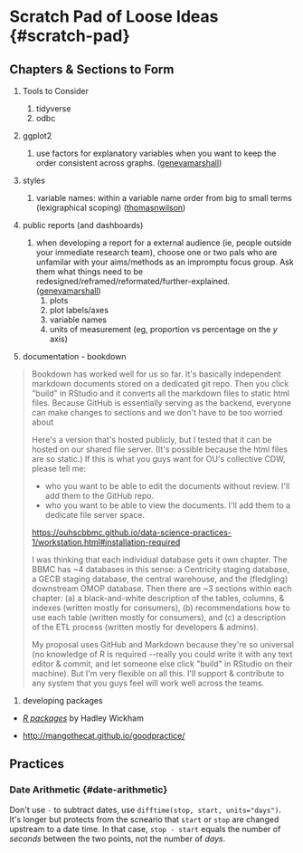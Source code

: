 Scratch Pad of Loose Ideas {#scratch-pad}
====================================


Chapters & Sections to Form
------------------------------------

1. Tools to Consider
    1. tidyverse
    1. odbc
    
1. ggplot2
    1. use factors for explanatory variables when you want to keep the order consistent across graphs.  ([genevamarshall](https://github.com/genevamarshall))

1. styles
    1. variable names: within a variable name order from big to small terms (lexigraphical scoping)  ([thomasnwilson](https://github.com/thomasnwilson))
    
1. public reports (and dashboards)
    1. when developing a report for a external audience (ie, people outside your immediate research team), choose one or two pals who are unfamilar with your aims/methods as an impromptu focus group.  Ask them what things need to be redesigned/reframed/reformated/further-explained.  ([genevamarshall](https://github.com/genevamarshall))
        1. plots
        1. plot labels/axes
        1. variable names
        1. units of measurement (eg, proportion vs percentage on the *y* axis)

1. documentation - bookdown

> Bookdown has worked well for us so far.  It's basically independent markdown documents stored on a dedicated git repo.  Then you click "build" in RStudio and it converts all the markdown files to static html files.  Because GitHub is essentially serving as the backend, everyone can make changes to sections and we don't have to be too worried about
> 
> Here's a version that's hosted publicly, but I tested that it can be hosted on our shared file server.  (It's possible because the html files are so static.)  If this is what you guys want for OU's collective CDW, please tell me:
> 
> * who you want to be able to edit the documents without review.  I'll add them to the GitHub repo.
> * who you want to be able to view the documents.  I'll add them to a dedicate file server space.
> 
> 
> https://ouhscbbmc.github.io/data-science-practices-1/workstation.html#installation-required
> 
> I was thinking that each individual database gets it own chapter.  The BBMC has ~4 databases in this sense: a Centricity staging database, a GECB staging database, the central warehouse, and the (fledgling) downstream OMOP database.  Then there are ~3 sections within each chapter: (a) a black-and-white description of the tables, columns, & indexes (written mostly for consumers), (b) recommendations how to use each table (written mostly for consumers), and (c) a description of the ETL process (written mostly for developers & admins).
> 
> My proposal uses GitHub and Markdown because they're so universal (no knowledge of R is required --really you could write it with any text editor & commit, and let someone else click "build" in RStudio on their machine).  But I'm very flexible on all this.  I'll support & contribute to any system that you guys feel will work well across the teams.  

1. developing packages

* [*R packages*](http://r-pkgs.had.co.nz/) by Hadley Wickham

* http://mangothecat.github.io/goodpractice/

Practices
------------------------------------

### Date Arithmetic {#date-arithmetic}

Don't use `-` to subtract dates, use `difftime(stop, start, units="days")`.  It's longer but protects from the scneario that `start` or `stop` are changed upstream to a date time.  In that case, `stop - start` equals the number of *seconds* between the two points, not the number of *days*.
